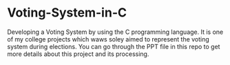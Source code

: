 # Voting-System-in-C
Developing a Voting System by using the C programming language.
It is one of my college projects which waws soley aimed to represent the voting system during elections.
You can go through the PPT file in this repo to get more details about this project and its processing.

